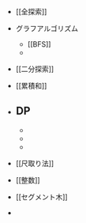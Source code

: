
- [[全探索]]
- グラフアルゴリズム
	- [[BFS]]
	- 
	
- [[二分探索]]
- [[累積和]]
- DP
	-
	-
	-
	-
- [[尺取り法]]
- [[整数]]
- [[セグメント木]]
-

